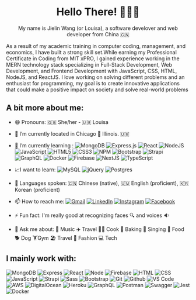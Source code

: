 <h1 align="center">Hello There! 🙋🏻‍♀️</h1>

<p align="center">My name is Jielin Wang (or Louisa), a software develover and web developer from China 🇨🇳 </p>
<p"> As a result of my academic training in computer coding, management, and economics, I have built a strong skill set.While earning my Professional Certificate in Coding from MIT xPRO, I gained experience working in the MERN technology stack specializing in Full-Stack Development, Web Development, and Frontend Development with JavaScript, CSS, HTML, NodeJS, and ReactJS. I love working on solving different problems and an enthusiast for programming, my goal is to create innovative applications that could make a positive impact on society and solve real-world problems</p>

## A bit more about me:

- 😄 Pronouns: 🇬🇧 She/her - 🇺🇲 Louisa
- 📍 I’m currently located in Chicago 🌆 Illinois. 🇺🇲
- 🌱 I’m currently learning :  ![MongoDB](https://img.shields.io/badge/MongoDB-%234ea94b.svg?style=for-the-badge&logo=mongodb&logoColor=white) ![Express.js](https://img.shields.io/badge/express.js-%23404d59.svg?style=for-the-badge&logo=express&logoColor=%2361DAFB) ![React](https://img.shields.io/badge/react-%2320232a.svg?style=for-the-badge&logo=react&logoColor=%2361DAFB) ![NodeJS](https://img.shields.io/badge/node.js-6DA55F?style=for-the-badge&logo=node.js&logoColor=white) ![JavaScript](https://img.shields.io/badge/javascript-%23323330.svg?style=for-the-badge&logo=javascript&logoColor=%23F7DF1E)  ![HTML5](https://img.shields.io/badge/html5-%23E34F26.svg?style=for-the-badge&logo=html5&logoColor=white) 	![CSS3](https://img.shields.io/badge/css3-%231572B6.svg?style=for-the-badge&logo=css3&logoColor=white) ![NPM](https://img.shields.io/badge/NPM-%23000000.svg?style=for-the-badge&logo=npm&logoColor=white)  ![Bootstrap](https://img.shields.io/badge/bootstrap-%23563D7C.svg?style=for-the-badge&logo=bootstrap&logoColor=white) ![Strapi](https://img.shields.io/badge/strapi-%232E7EEA.svg?style=for-the-badge&logo=strapi&logoColor=white) ![GraphQL](https://img.shields.io/badge/-GraphQL-E10098?style=for-the-badge&logo=graphql&logoColor=white) ![Docker](https://img.shields.io/badge/Docker-%230167ff?style=for-the-badge&logo=docker&logoColor=white) ![Firebase](https://img.shields.io/badge/-Firebase-E34F26?style=for-the-badge&logo=firebase&logoColor=ffffff) ![NextJS](https://img.shields.io/badge/nextjs-%23E0234E.svg?style=for-the-badge&logo=nextjs&logoColor=white) ![TypeScript](https://img.shields.io/badge/typescript-%23007ACC.svg?style=for-the-badge&logo=typescript&logoColor=white)
- 📈I want to learn: ![MySQL](https://img.shields.io/badge/mysql-%2300f.svg?style=for-the-badge&logo=mysql&logoColor=white) ![jQuery](https://img.shields.io/badge/jquery-%230769AD.svg?style=for-the-badge&logo=jquery&logoColor=white) ![Postgres](https://img.shields.io/badge/postgres-%23316192.svg?style=for-the-badge&logo=postgresql&logoColor=white) 
- 📢 Languages spoken: 🇨🇳 Chinese (native), 🇺🇲 English (proficient), 🇰🇷 Korean (proficient)

- 📫 How to reach me: [![Gmail](https://img.shields.io/badge/Gmail-D14836?style=for-the-badge&logo=gmail&logoColor=white&link=wangjielin777@gmail.com)](mailto:wangjielin777@gmail.com)  [![LinkedIn](https://img.shields.io/badge/linkedin-%230077B5.svg?style=for-the-badge&logo=linkedin&logoColor=white&link=https://www.linkedin.com/in/jielin-wang-2460821ba/)](https://www.linkedin.com/in/jielin-wang-2460821ba/) [![Instagram](https://img.shields.io/badge/Instagram-%23E4405F.svg?style=for-the-badge&logo=Instagram&logoColor=white&link=https://www.instagram.com/lin_o928/)](https://www.instagram.com/lin_o928/) [![Facebook](https://img.shields.io/badge/Facebook-%231877F2.svg?style=for-the-badge&logo=Facebook&logoColor=white&link=https://www.facebook.com/profile.php?id=100035272338983)](https://www.facebook.com/profile.php?id=100035272338983)
- ⚡ Fun fact:  I'm really good at recognizing faces 🔍 and voices 🔉
- 💬 Ask me about: 🎵 Music ✈️ Travel 🧑‍🍳 Cook 🍰 Baking 🎤 Singing 🥘 Food 🐕 Dog  🏋️‍Gym 🏖️ Travel 👠 Fashion 💻 Tech


## I mainly work with:

![MongoDB](https://img.shields.io/badge/-MongoDB-339933?&logo=mongodb&logoColor=ffffff)
![Express](https://img.shields.io/badge/-Express-7393B3?&logo=Express)
![React](https://img.shields.io/badge/-React-000000?&logo=react&logoColor=blue)
![Node](https://img.shields.io/badge/-Node-339933?&logo=nodedotjs&logoColor=ffffff)
![Firebase](https://img.shields.io/badge/-Firebase-E34F26?&logo=firebase&logoColor=ffffff)
![HTML](https://img.shields.io/badge/-HTML-E34F26?&logo=html5&logoColor=ffffff)
![CSS](https://img.shields.io/badge/-CSS-1572B6?&logo=css3)
![JavaScript](https://img.shields.io/badge/-JavaScript-F7DF1E?&logo=javascript&logoColor=000000)
![Strapi](https://img.shields.io/badge/Strapi-%232E7EEA?&logo=strapi&logoColor=fffff)
![Sass](https://img.shields.io/badge/-Sass-%23CC6699?&logo=sass&logoColor=ffffff)
![Bootstrap](https://img.shields.io/badge/-Bootstrap-7952B3?&logo=bootstrap&logoColor=ffffff)
![Git](https://img.shields.io/badge/-Git-%23F05032?&logo=git&logoColor=%23ffffff)
![Github](https://img.shields.io/badge/-Github-%231a202c?&logo=github&logoColor=ffffff)
![VS Code](https://img.shields.io/badge/-VSCode-%23007ACC?&logo=visual-studio-code)
![AWS](https://img.shields.io/badge/AWS-%23FF9900?&logo=amazon-aws&logoColor=fffff)
![DigitalOcean](https://img.shields.io/badge/DigitalOcean-%230167ff?&logo=digitalOcean&logoColor=white)
![Heroku](https://img.shields.io/badge/Heroku-%23430098?&logo=heroku&logoColor=white)
![GraphQL](https://img.shields.io/badge/-GraphQL-E10098?&logo=graphql&logoColor=white)
![Postman](https://img.shields.io/badge/Postman-FF6C37?&logo=postman&logoColor=white)
![Swagger](https://img.shields.io/badge/-Swagger-%23Clojure?&logo=swagger&logoColor=white)
![Jest](https://img.shields.io/badge/-jest-%23C21325?&logo=jest&logoColor=white)
![Docker](https://img.shields.io/badge/Docker-%230167ff?&logo=docker&logoColor=white)

